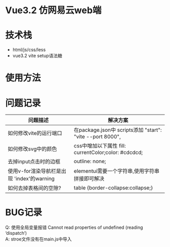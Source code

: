 # Vue3.2 仿网易云web端

# 技术栈
- html/js/css/less
- vue3.2 vite setup语法糖

# 使用方法

# 问题记录

|问题描述|解决方案|
|-----|-----|
| 如何修改vite的运行端口 | 在package.json中 scripts添加 "start": "vite --port 8000",|
| 如何修改svg中的颜色 | css中增加以下属性 fill: currentColor;color: #cdcdcd; |
| 去掉input点击时的边框 | outline: none; |
| 使用v-for渲染导航栏是出现 'index'的warning | elementui需要一个字符串,使用字符串拼接即可解决 |
| 如何去掉表格间的空隙? | table {border-collapse:collapse;} |

# BUG记录

Q: 使用全局变量报错 Cannot read properties of undefined (reading ‘dispatch‘)  
A: stroe文件没有在main.js中导入
